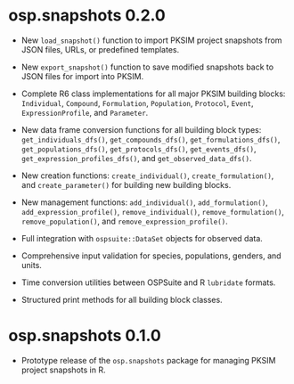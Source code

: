 # osp.snapshots 0.2.0

* New `load_snapshot()` function to import PKSIM project snapshots from JSON 
  files, URLs, or predefined templates.

* New `export_snapshot()` function to save modified snapshots back to JSON files
  for import into PKSIM.

* Complete R6 class implementations for all major PKSIM building blocks:
  `Individual`, `Compound`, `Formulation`, `Population`, `Protocol`, `Event`, 
  `ExpressionProfile`, and `Parameter`.

* New data frame conversion functions for all building block types:
  `get_individuals_dfs()`, `get_compounds_dfs()`, `get_formulations_dfs()`, 
  `get_populations_dfs()`, `get_protocols_dfs()`, `get_events_dfs()`, 
  `get_expression_profiles_dfs()`, and `get_observed_data_dfs()`.

* New creation functions: `create_individual()`, `create_formulation()`, and 
  `create_parameter()` for building new building blocks.

* New management functions: `add_individual()`, `add_formulation()`, 
  `add_expression_profile()`, `remove_individual()`, `remove_formulation()`, 
  `remove_population()`, and `remove_expression_profile()`.

* Full integration with `ospsuite::DataSet` objects for observed data.

* Comprehensive input validation for species, populations, genders, and units.

* Time conversion utilities between OSPSuite and R `lubridate` formats.

* Structured print methods for all building block classes.

# osp.snapshots 0.1.0

* Prototype release of the `osp.snapshots` package for managing PKSIM project 
  snapshots in R.
